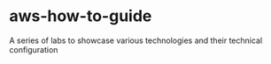 # aws-how-to-guide
A series of labs to showcase various technologies and their technical configuration
